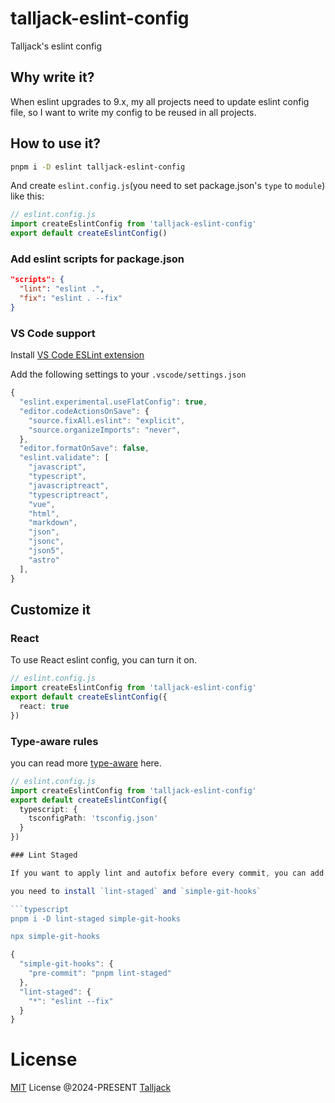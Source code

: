 # talljack-eslint-config

Talljack's eslint config

## Why write it?

When eslint upgrades to 9.x, my all projects need to update eslint config file, so I want to write my config to be reused in all projects.

## How to use it?

```bash
pnpm i -D eslint talljack-eslint-config
```

And create `eslint.config.js`(you need to set package.json's `type` to `module`) like this:

```typescript
// eslint.config.js
import createEslintConfig from 'talljack-eslint-config'
export default createEslintConfig()
```

### Add eslint scripts for package.json

```json
"scripts": {
  "lint": "eslint .",
  "fix": "eslint . --fix"
}
```

### VS Code support

Install [VS Code ESLint extension](https://marketplace.visualstudio.com/items?itemName=dbaeumer.vscode-eslint)

Add the following settings to your `.vscode/settings.json`

```typescript
{
  "eslint.experimental.useFlatConfig": true,
  "editor.codeActionsOnSave": {
    "source.fixAll.eslint": "explicit",
    "source.organizeImports": "never",
  },
  "editor.formatOnSave": false,
  "eslint.validate": [
    "javascript",
    "typescript",
    "javascriptreact",
    "typescriptreact",
    "vue",
    "html",
    "markdown",
    "json",
    "jsonc",
    "json5",
    "astro"
  ],
}
```


## Customize it

### React

To use React eslint config, you can turn it on.

```typescript
// eslint.config.js
import createEslintConfig from 'talljack-eslint-config'
export default createEslintConfig({
  react: true
})
```

### Type-aware rules

you can read more [type-aware](https://typescript-eslint.io/getting-started/typed-linting) here.

```typescript
// eslint.config.js
import createEslintConfig from 'talljack-eslint-config'
export default createEslintConfig({
  typescript: {
    tsconfigPath: 'tsconfig.json'
  }
})

### Lint Staged

If you want to apply lint and autofix before every commit, you can add the following to your `package.json`

you need to install `lint-staged` and `simple-git-hooks`

```typescript
pnpm i -D lint-staged simple-git-hooks

npx simple-git-hooks
```

```typescript
{
  "simple-git-hooks": {
    "pre-commit": "pnpm lint-staged"
  },
  "lint-staged": {
    "*": "eslint --fix"
  }
}
```

# License

[MIT](./LICENSE) License @2024-PRESENT [Talljack](https://github.com/talljack)
